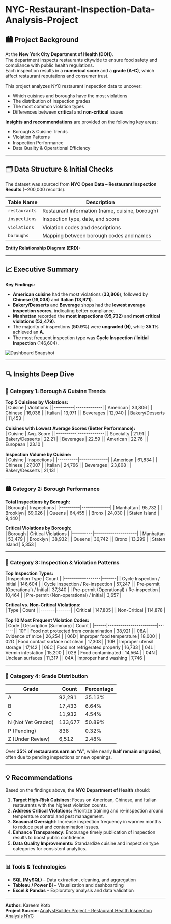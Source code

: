 # NYC-Restaurant-Inspection-Data-Analysis-Project

## 🏙️ Project Background  

At the **New York City Department of Health (DOH)**.  
The department inspects restaurants citywide to ensure food safety and compliance with public health regulations.  
Each inspection results in a **numerical score** and a **grade (A–C)**, which affect restaurant reputations and consumer trust.  

This project analyzes NYC restaurant inspection data to uncover:  
- Which cuisines and boroughs have the most violations  
- The distribution of inspection grades  
- The most common violation types  
- Differences between **critical** and **non-critical** issues  

**Insights and recommendations** are provided on the following key areas:  
- Borough & Cuisine Trends  
- Violation Patterns  
- Inspection Performance  
- Data Quality & Operational Efficiency  

---

## 🗂️ Data Structure & Initial Checks  

The dataset was sourced from **NYC Open Data – Restaurant Inspection Results** (~200,000 records).  

| Table Name | Description |
|-------------|-------------|
| `restaurants` | Restaurant information (name, cuisine, borough) |
| `inspections` | Inspection type, date, and score |
| `violations` | Violation codes and descriptions |
| `boroughs` | Mapping between borough codes and names |

**Entity Relationship Diagram (ERD):**  


---

## 📈 Executive Summary  

**Key Findings:**  
- **American cuisine** had the most violations (**33,806**), followed by **Chinese (16,038)** and **Italian (13,971)**.  
- **Bakery/Desserts** and **Beverage** shops had the **lowest average inspection scores**, indicating better compliance.  
- **Manhattan** recorded the **most inspections (95,732)** and **most critical violations (53,479)**.  
- The majority of inspections (**50.9%**) were **ungraded (N)**, while **35.1%** achieved an **A**.  
- The most frequent inspection type was **Cycle Inspection / Initial Inspection** (146,604).  

![Dashboard Snapshot](#)

---

## 🔍 Insights Deep Dive  

### 🧆 Category 1: Borough & Cuisine Trends  

**Top 5 Cuisines by Violations:**  
| Cuisine | Violations |
|----------|-------------|
| American | 33,806 |
| Chinese | 16,038 |
| Italian | 13,971 |
| Beverages | 12,940 |
| Bakery/Desserts | 11,453 |

**Cuisines with Lowest Average Scores (Better Performance):**  
| Cuisine | Avg. Score |
|----------|-------------|
| Specialty | 21.91 |
| Bakery/Desserts | 22.21 |
| Beverages | 22.59 |
| American | 22.76 |
| European | 23.10 |

**Inspection Volume by Cuisine:**  
| Cuisine | Inspections |
|----------|--------------|
| American | 61,834 |
| Chinese | 27,007 |
| Italian | 24,766 |
| Beverages | 23,808 |
| Bakery/Desserts | 21,131 |

---

### 🏙️ Category 2: Borough Performance  

**Total Inspections by Borough:**  
| Borough | Inspections |
|----------|--------------|
| Manhattan | 95,732 |
| Brooklyn | 69,026 |
| Queens | 64,455 |
| Bronx | 24,030 |
| Staten Island | 9,440 |

**Critical Violations by Borough:**  
| Borough | Critical Violations |
|----------|---------------------|
| Manhattan | 53,479 |
| Brooklyn | 38,932 |
| Queens | 36,742 |
| Bronx | 13,299 |
| Staten Island | 5,353 |

---

### 🧾 Category 3: Inspection & Violation Patterns  

**Top Inspection Types:**  
| Inspection Type | Count |
|------------------|-------|
| Cycle Inspection / Initial | 146,604 |
| Cycle Inspection / Re-inspection | 57,247 |
| Pre-permit (Operational) / Initial | 37,340 |
| Pre-permit (Operational) / Re-inspection | 10,464 |
| Pre-permit (Non-operational) / Initial | 3,657 |

**Critical vs. Non-Critical Violations:**  
| Type | Count |
|-------|-------|
| Critical | 147,805 |
| Non-Critical | 114,878 |

**Top 10 Most Frequent Violation Codes:**  
| Code | Description (Summary) | Count |
|------|------------------------|-------|
| 10F | Food not protected from contamination | 38,921 |
| 08A | Evidence of mice | 26,254 |
| 06D | Improper food temperature | 18,000 |
| 02G | Food contact surface not clean | 17,308 |
| 10B | Improper utensil storage | 17,142 |
| 06C | Food not refrigerated properly | 16,733 |
| 04L | Vermin infestation | 15,200 |
| 02B | Food contaminated | 14,564 |
| 04N | Unclean surfaces | 11,317 |
| 04A | Improper hand washing | 7,746 |

---

### 🧮 Category 4: Grade Distribution  

| Grade | Count | Percentage |
|--------|--------|-------------|
| A | 92,291 | 35.13% |
| B | 17,433 | 6.64% |
| C | 11,932 | 4.54% |
| N (Not Yet Graded) | 133,677 | 50.89% |
| P (Pending) | 838 | 0.32% |
| Z (Under Review) | 6,512 | 2.48% |

Over **35% of restaurants earn an “A”**, while nearly **half remain ungraded**, often due to pending inspections or new openings.  

---

## 💡 Recommendations  

Based on the findings above, the **NYC Department of Health** should:  

1. **Target High-Risk Cuisines:** Focus on American, Chinese, and Italian restaurants with the highest violation counts.  
2. **Address Critical Violations:** Prioritize training and re-inspection around temperature control and pest management.  
3. **Seasonal Oversight:** Increase inspection frequency in warmer months to reduce pest and contamination issues.  
4. **Enhance Transparency:** Encourage timely publication of inspection results to boost public confidence.  
5. **Data Quality Improvements:** Standardize cuisine and inspection type categories for consistent analytics.  

---

### 📊 Tools & Technologies  
- **SQL (MySQL)** – Data extraction, cleaning, and aggregation  
- **Tableau / Power BI** – Visualization and dashboarding  
- **Excel & Pandas** – Exploratory analysis and data validation  

---

**Author:** Kareem Kotb  
**Project Source:** [AnalystBuilder Project – Restaurant Health Inspection Analysis NYC](https://www.analystbuilder.com/projects/restaurant-health-inspection-analysis-nyc-FhAOm)

